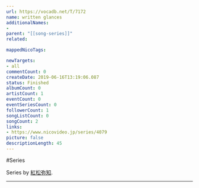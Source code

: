 ```yaml
---
url: https://vocadb.net/T/7172
name: written glances
additionalNames: 
- 
parent: "[[song-series]]"
related:

mappedNicoTags:

newTargets:
- all
commentCount: 0
createDate: 2019-06-16T13:19:06.087
status: Finished
albumCount: 0
artistCount: 1
eventCount: 0
eventSeriesCount: 0
followerCount: 1
songListCount: 0
songCount: 2
links: 
- https://www.nicovideo.jp/series/4079
picture: false
descriptionLength: 45
---
```


#Series

Series by [紅松弥知](https://vocadb.net/Ar/1837).

---

